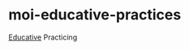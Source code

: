 # moi-educative-practices
[Educative][educative-url] Practicing 

[educative-url]: https://www.educative.io/
